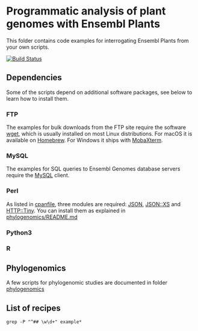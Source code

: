 
# Programmatic analysis of plant genomes with Ensembl Plants

This folder contains code examples for interrogating Ensembl Plants from your own scripts.

[![Build Status](https://travis-ci.com/Ensembl/plant_tools.svg?branch=master)](https://travis-ci.com/Ensembl/plant_tools)

## Dependencies

Some of the scripts depend on additional software packages, see below to learn how to install them.

### FTP

The examples for bulk downloads from the FTP site require the software [wget](https://www.gnu.org/software/wget/), which is usually installed on most Linux distributions. For macOS it is available on [Homebrew](https://brew.sh). For Windows it ships with [MobaXterm](https://mobaxterm.mobatek.net).

### MySQL

The examples for SQL queries to Ensembl Genomes database servers require the [MySQL](https://www.mysql.com) client.

### Perl

As listed in [cpanfile](./cpanfile), three modules are required: [JSON](https://metacpan.org/pod/JSON), [JSON::XS](https://metacpan.org/pod/JSON::XS) and [HTTP::Tiny](https://metacpan.org/pod/HTTP::Tiny). You can install them as explained in [phylogenomics/README.md](../phylogenomics/README.md)

### Python3



### R



## Phylogenomics

A few scripts for phylogenomic studies are documented in folder [phylogenomics](../phylogenomics)

## List of recipes

```
grep -P "^## \w\d+" example*

```
